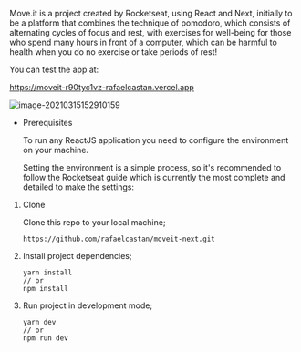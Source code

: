 Move.it is a project created by Rocketseat, using React and Next, initially to be a platform that combines the technique of pomodoro, which consists of alternating cycles of focus and rest, with exercises for well-being for those who spend many hours in front of a computer, which can be harmful to health when you do no exercise or take periods of rest! 



You can test the app at: 

https://moveit-r90tyc1vz-rafaelcastan.vercel.app



![image-20210315152910159](C:\Users\rafae\AppData\Roaming\Typora\typora-user-images\image-20210315152910159.png)



- Prerequisites

  To run any ReactJS application you need to configure the environment on your machine.

  Setting the environment is a simple process, so it's recommended to follow the Rocketseat guide which is currently the most complete and detailed to make the settings:

1. Clone

   

   Clone this repo to your local machine;

   

   ```
   https://github.com/rafaelcastan/moveit-next.git
   ```

   

2. Install project dependencies;

   

   ```
   yarn install
   // or
   npm install
   ```

   

3. Run project in development mode;

   

   ```
   yarn dev
   // or
   npm run dev
   ```

   

